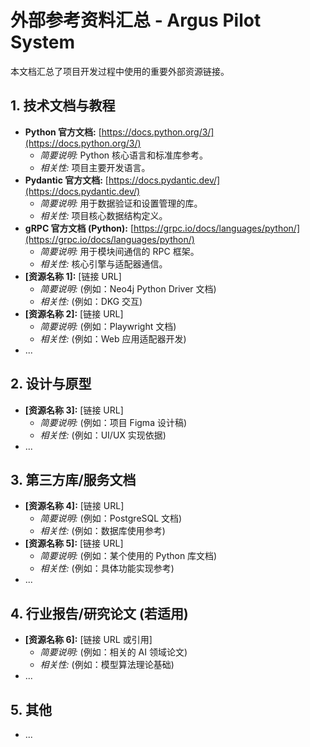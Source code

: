 # 外部参考资料汇总 - Argus Pilot System

本文档汇总了项目开发过程中使用的重要外部资源链接。

## 1. 技术文档与教程

*   **Python 官方文档:** [https://docs.python.org/3/](https://docs.python.org/3/)
    *   *简要说明:* Python 核心语言和标准库参考。
    *   *相关性:* 项目主要开发语言。
*   **Pydantic 官方文档:** [https://docs.pydantic.dev/](https://docs.pydantic.dev/)
    *   *简要说明:* 用于数据验证和设置管理的库。
    *   *相关性:* 项目核心数据结构定义。
*   **gRPC 官方文档 (Python):** [https://grpc.io/docs/languages/python/](https://grpc.io/docs/languages/python/)
    *   *简要说明:* 用于模块间通信的 RPC 框架。
    *   *相关性:* 核心引擎与适配器通信。
*   **[资源名称 1]:** [链接 URL]
    *   *简要说明:* (例如：Neo4j Python Driver 文档)
    *   *相关性:* (例如：DKG 交互)
*   **[资源名称 2]:** [链接 URL]
    *   *简要说明:* (例如：Playwright 文档)
    *   *相关性:* (例如：Web 应用适配器开发)
*   ...

## 2. 设计与原型

*   **[资源名称 3]:** [链接 URL]
    *   *简要说明:* (例如：项目 Figma 设计稿)
    *   *相关性:* (例如：UI/UX 实现依据)
*   ...

## 3. 第三方库/服务文档

*   **[资源名称 4]:** [链接 URL]
    *   *简要说明:* (例如：PostgreSQL 文档)
    *   *相关性:* (例如：数据库使用参考)
*   **[资源名称 5]:** [链接 URL]
    *   *简要说明:* (例如：某个使用的 Python 库文档)
    *   *相关性:* (例如：具体功能实现参考)
*   ...

## 4. 行业报告/研究论文 (若适用)

*   **[资源名称 6]:** [链接 URL 或引用]
    *   *简要说明:* (例如：相关的 AI 领域论文)
    *   *相关性:* (例如：模型算法理论基础)
*   ...

## 5. 其他

*   ...
